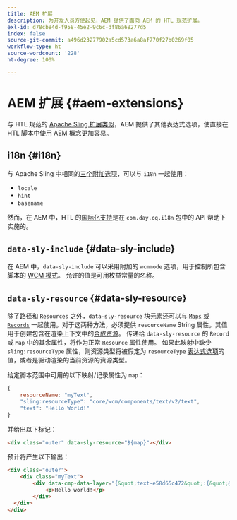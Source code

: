 ```yaml
---
title: AEM 扩展
description: 为开发人员方便起见，AEM 提供了面向 AEM 的 HTL 规范扩展。
exl-id: d78cb84d-f958-45e2-9c6c-df86a68277d5
index: false
source-git-commit: a496d23277902a5cd573a6a8af770f27b0269f05
workflow-type: ht
source-wordcount: '228'
ht-degree: 100%

---
```



# AEM 扩展 {#aem-extensions}

与 HTL 规范的 [Apache Sling 扩展类似](https://sling.apache.org/documentation/bundles/scripting/scripting-htl.html#extensions-of-the-htl-specification-1)，AEM 提供了其他表达式选项，使直接在 HTL 脚本中使用 AEM 概念更加容易。

## i18n {#i18n}

与 Apache Sling 中相同的[三个附加选项](https://sling.apache.org/documentation/bundles/scripting/scripting-htl.html#i18n)，可以与 `i18n` 一起使用：

* `locale`
* `hint`
* `basename`

然而，在 AEM 中，HTL 的[国际化支持](https://experienceleague.adobe.com/zh-hans/docs/experience-manager-65/content/implementing/developing/components/internationalization/i18n-dev)是在 `com.day.cq.i18n` 包中的 API 帮助下实施的。

## `data-sly-include` {#data-sly-include}

在 AEM 中，`data-sly-include` 可以采用附加的 `wcmmode` 选项，用于控制所包含脚本的 [WCM 模式](https://developer.adobe.com/experience-manager/reference-materials/cloud-service/javadoc/com/day/cq/wcm/api/WCMMode.html)。 允许的值是可用枚举常量的名称。

## `data-sly-resource` {#data-sly-resource}

除了路径和 `Resources` 之外，`data-sly-resource` 块元素还可以与 [`Maps`](https://docs.oracle.com/en/java/javase/11/docs/api/java.base/java/util/Map.html) 或 [`Records`](https://github.com/apache/sling-org-apache-sling-scripting-sightly-runtime/blob/master/src/main/java/org/apache/sling/scripting/sightly/Record.java) 一起使用。对于这两种方法，必须提供 `resourceName` String 属性。其值用于创建包含在渲染上下文中的[合成资源](https://www.javadoc.io/doc/org.apache.sling/org.apache.sling.api/latest/org/apache/sling/api/resource/SyntheticResource.html)。 传递给 `data-sly-resource` 的 `Record` 或 `Map` 中的其余属性，将作为正常 `Resource` 属性使用。 如果此映射中缺少 `sling:resourceType` 属性，则资源类型将被假定为 `resourceType` [表达式选项](https://github.com/adobe/htl-spec/blob/1.4/SPECIFICATION.md#229-resource)的值，或者是驱动渲染的当前资源的资源类型。

给定脚本范围中可用的以下映射/记录属性为 `map`：

```javascript
{
    resourceName: "myText",
    "sling:resourceType": "core/wcm/components/text/v2/text",
    "text": "Hello World!"
}
```

并给出以下标记：

```html
<div class="outer" data-sly-resource="${map}"></div>
```

预计将产生以下输出：

```html
<div class="outer">
    <div class="myText">
        <div data-cmp-data-layer="{&quot;text-e58d65c472&quot;:{&quot;@type&quot;:&quot;core/wcm/components/text/v2/text&quot;,&quot;xdm:text&quot;:&quot;<p>Hello world!</p>&quot;}}" id="text-e58d65c472" class="cmp-text">
            <p>Hello world!</p>
        </div>
  </div>
</div>
```
